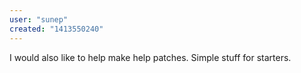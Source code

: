 ```yaml
---
user: "sunep"
created: "1413550240"
---
```


I would also like to help make help patches. Simple stuff for starters.
